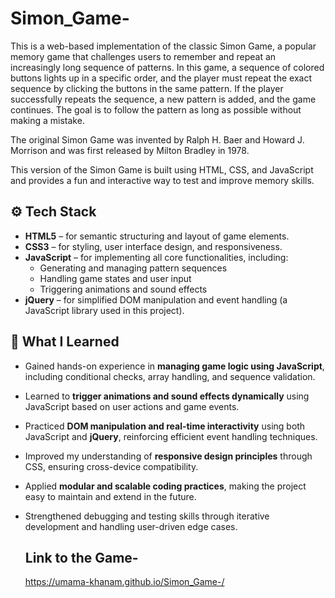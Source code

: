 # Simon_Game-
This is a web-based implementation of the classic Simon Game, a popular memory game that challenges users to remember and repeat an increasingly long sequence of patterns. In this game, a sequence of colored buttons lights up in a specific order, and the player must repeat the exact sequence by clicking the buttons in the same pattern. If the player successfully repeats the sequence, a new pattern is added, and the game continues. The goal is to follow the pattern as long as possible without making a mistake.

The original Simon Game was invented by Ralph H. Baer and Howard J. Morrison and was first released by Milton Bradley in 1978.

This version of the Simon Game is built using HTML, CSS, and JavaScript and provides a fun and interactive way to test and improve memory skills.

## ⚙️ Tech Stack

- **HTML5** – for semantic structuring and layout of game elements.
- **CSS3** – for styling, user interface design, and responsiveness.
- **JavaScript** – for implementing all core functionalities, including:
  - Generating and managing pattern sequences
  - Handling game states and user input
  - Triggering animations and sound effects
- **jQuery** – for simplified DOM manipulation and event handling (a JavaScript library used in this project).

## 🧠 What I Learned

- Gained hands-on experience in **managing game logic using JavaScript**, including conditional checks, array handling, and sequence validation.
- Learned to **trigger animations and sound effects dynamically** using JavaScript based on user actions and game events.
- Practiced **DOM manipulation and real-time interactivity** using both JavaScript and **jQuery**, reinforcing efficient event handling techniques.
- Improved my understanding of **responsive design principles** through CSS, ensuring cross-device compatibility.
- Applied **modular and scalable coding practices**, making the project easy to maintain and extend in the future.
- Strengthened debugging and testing skills through iterative development and handling user-driven edge cases.

  ## Link to the Game-
   https://umama-khanam.github.io/Simon_Game-/
  
